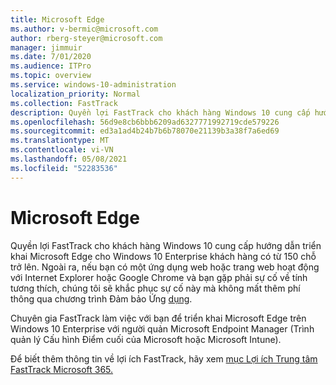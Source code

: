 ```yaml
---
title: Microsoft Edge
ms.author: v-bermic@microsoft.com
author: rberg-steyer@microsoft.com
manager: jimmuir
ms.date: 7/01/2020
ms.audience: ITPro
ms.topic: overview
ms.service: windows-10-administration
localization_priority: Normal
ms.collection: FastTrack
description: Quyền lợi FastTrack cho khách hàng Windows 10 cung cấp hướng dẫn triển khai Microsoft Edge cho Windows 10 Enterprise khách hàng có từ 150 chỗ trở lên.
ms.openlocfilehash: 56d9e8cb6bbb6209ad6327771992719cde579226
ms.sourcegitcommit: ed3a1ad4b24b7b6b78070e21139b3a38f7a6ed69
ms.translationtype: MT
ms.contentlocale: vi-VN
ms.lasthandoff: 05/08/2021
ms.locfileid: "52283536"
---
```

# <a name="microsoft-edge"></a>Microsoft Edge

Quyền lợi FastTrack cho khách hàng Windows 10 cung cấp hướng dẫn triển khai Microsoft Edge cho Windows 10 Enterprise khách hàng có từ 150 chỗ trở lên. Ngoài ra, nếu bạn có một ứng dụng web hoặc trang web hoạt động với Internet Explorer hoặc Google Chrome và bạn gặp phải sự cố về tính tương thích, chúng tôi sẽ khắc phục sự cố này mà không mất thêm phí thông qua chương trình Đảm bảo Ứng [dụng](Win-10-app-assure.md).

Chuyên gia FastTrack làm việc với bạn để triển khai Microsoft Edge trên Windows 10 Enterprise với người quản Microsoft Endpoint Manager (Trình quản lý Cấu hình Điểm cuối của Microsoft hoặc Microsoft Intune).

Để biết thêm thông tin về lợi ích FastTrack, hãy xem [mục Lợi ích Trung tâm FastTrack Microsoft 365.](introduction.md)
